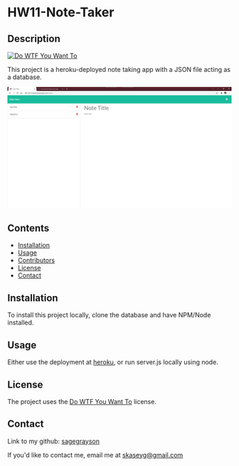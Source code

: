 # HW11-Note-Taker

## Description

[![Do WTF You Want To](https://img.shields.io/badge/License-WTFPL-brightgreen.svg)](http://www.wtfpl.net/)

This project is a heroku-deployed note taking app with a JSON file acting as a database.

![Screenshot of deploy.](./assets/screenshot.png)

## Contents

-   [Installation](#installation)
-   [Usage](#usage)
-   [Contributors](#contributors)
-   [License](#license)
-   [Contact](#contact)

## Installation

To install this project locally, clone the database and have NPM/Node installed.

## Usage

Either use the deployment at [heroku](https://hw11-notes.herokuapp.com/), or run server.js locally using node.

## License

The project uses the [Do WTF You Want To](http://www.wtfpl.net/) license.

## Contact

Link to my github: [sagegrayson](https://github.com/sagegrayson)

If you'd like to contact me, email me at [skaseyg@gmail.com](mailto:skaseyg@gmail.com)
